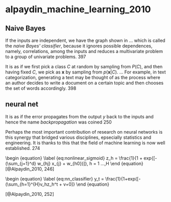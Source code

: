 # alpaydin_machine_learning_2010


## Naive Bayes

If the inputs are independent, we have the graph shown in ... which is called the _naive Bayes' classifier_, because it ignores possible dependences, namely, correlations, among the inputs and reduces a multivariate problem to a group of univariate problems. 397

It is as if we first pick a class $C$ at random by sampling from $P(C)$, and then having fixed $C$, we pick as $\mathbf{x}$ by sampling from $p(\mathbf{x}|C)$. ... For example, in text categorization, generating a text may be thought of as the process where an author decides to write a document on a certain topic and then chooses the set of words accordingly. 398


## neural net 
 It is as if the error propagates from the output _y_ back to the inputs and hence the name _backpropagation_ was coined 250

Perhaps the most important contribution of research on neural networks is this synergy that bridged various disciplines, epsecially statistics and engineering. It is thanks to this that the field of machine learning is now well established. 274

\begin {equation}
\label {eq:nonlinear_sigmoid}
z_h = \frac{1}{1 + exp{[-(\sum_{j=1}^d} w_{hj} x_{j} + w_{h0})]}, h = 1 ...,H
\end {equation}
[@Alpaydin_2010, 246]

\begin {equation}
\label {eq:nn_classifier}
y_t = \frac{1}{1+exp([-(\sum_{h=1}^{H}v_hz_h^t + v+0]}
\end {equation}

[@Alpaydin_2010, 252]
